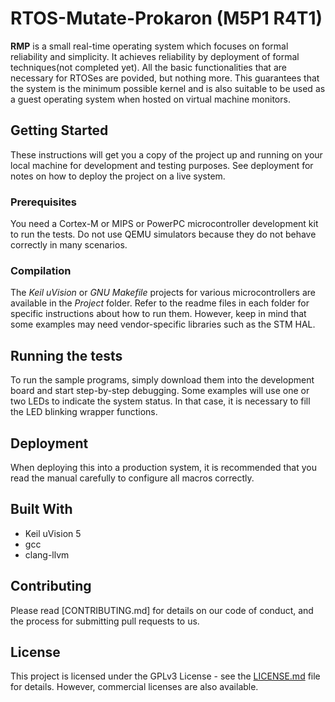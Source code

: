 # RTOS-Mutate-Prokaron (M5P1 R4T1)

**RMP** is a small real-time operating system which focuses on formal reliability and simplicity. It achieves reliability by deployment of formal techniques(not completed yet). All the basic functionalities that are necessary for RTOSes are povided, but nothing more. This guarantees that the system is the minimum possible kernel and is also suitable to be used as a guest operating system when hosted on virtual machine monitors.

## Getting Started

These instructions will get you a copy of the project up and running on your local machine for development and testing purposes. See deployment for notes on how to deploy the project on a live system.

### Prerequisites

You need a Cortex-M or MIPS or PowerPC microcontroller development kit to run the tests. Do not use QEMU simulators because they do not behave correctly in many scenarios.

### Compilation

The *Keil uVision* or *GNU Makefile* projects for various microcontrollers are available in the *_Project_* folder. Refer to the readme files in each folder for specific instructions about how to run them. However, keep in mind that some examples may need vendor-specific libraries such as the STM HAL.

## Running the tests

To run the sample programs, simply download them into the development board and start step-by-step debugging. Some examples will use one or two LEDs to indicate the system status. In that case, it is necessary to fill the LED blinking wrapper functions.

## Deployment

When deploying this into a production system, it is recommended that you read the manual carefully to configure all macros correctly.

## Built With

- Keil uVision 5
- gcc
- clang-llvm

## Contributing

Please read [CONTRIBUTING.md] for details on our code of conduct, and the process for submitting pull requests to us.

## License

This project is licensed under the GPLv3 License - see the [LICENSE.md](LICENSE.md) file for details. However, commercial licenses are also available.

